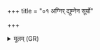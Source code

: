 +++
title = "०१ अग्निर् द्युम्नेन सूर्यो"

+++
<details><summary>मूलम् (GR)</summary>

अग्निर् द्युम्नेन सूर्यो ज्योतिषा  
द्यौर् महिम्नान्तरिक्षं व्यचसा ।  
दिश आशाभिः पृथिवी पयोभिर्  
इदं राष्ट्रं वर्धयन्तु प्रजावत् ॥
</details>
